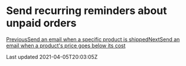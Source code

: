 # Send recurring reminders about unpaid orders

[PreviousSend an email when a specific product is shipped](/resources/tutorials/video-walkthroughs/send-an-email-when-a-specific-product-is-shipped)[NextSend an email when a product's price goes below its cost](/resources/tutorials/video-walkthroughs/send-an-email-when-a-products-price-goes-below-its-cost)

Last updated 2021-04-05T20:03:05Z